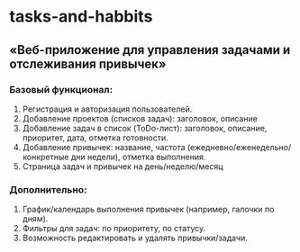 # tasks-and-habbits
## «Веб-приложение для управления задачами и отслеживания привычек»
### Базовый функционал:
1. Регистрация и авторизация пользователей.
2. Добавление проектов (списков задач): заголовок, описание
3. Добавление задач в список (ToDo-лист): заголовок, описание, приоритет, дата, отметка готовности.
3. Добавление привычек: название, частота (ежедневно/еженедельно/конкретные дни недели), отметка выполнения.
4. Страница задач и привычек на день/неделю/месяц

### Дополнительно:
1. График/календарь выполнения привычек (например, галочки по дням).
2. Фильтры для задач: по приоритету, по статусу.
3. Возможность редактировать и удалять привычки/задачи.